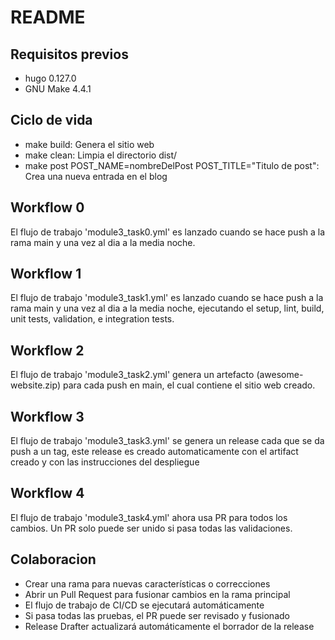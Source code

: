 # README

## Requisitos previos

- hugo 0.127.0
- GNU Make 4.4.1

## Ciclo de vida

- make build: Genera el sitio web
- make clean: Limpia el directorio dist/
- make post POST_NAME=nombreDelPost
POST_TITLE="Titulo de post": Crea una nueva entrada en el blog

## Workflow 0

El flujo de trabajo 'module3_task0.yml' es lanzado cuando se hace push a la
rama main y una vez al dia a la media noche.

## Workflow 1

El flujo de trabajo 'module3_task1.yml' es lanzado cuando se hace push a la
rama main y una vez al dia a la media noche, ejecutando el setup, lint, build,
unit tests, validation, e integration tests.

## Workflow 2

El flujo de trabajo 'module3_task2.yml' genera un artefacto (awesome-website.zip)
para cada push en main, el cual contiene el sitio web creado.

## Workflow 3

El flujo de trabajo 'module3_task3.yml' se genera un release cada que se
da push a un tag, este release es creado automaticamente con el artifact
creado y con las instrucciones del despliegue

## Workflow 4

El flujo de trabajo 'module3_task4.yml' ahora usa PR para todos los cambios. Un
PR solo puede ser unido si pasa todas las validaciones.

## Colaboracion

- Crear una rama para nuevas características o correcciones
- Abrir un Pull Request para fusionar cambios en la rama principal
- El flujo de trabajo de CI/CD se ejecutará automáticamente
- Si pasa todas las pruebas, el PR puede ser revisado y fusionado
- Release Drafter actualizará automáticamente el borrador de la release
